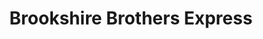 ---
title: "Brookshire Brothers Express"
url: /ganado/brookshire-brothers-express/
shop: Lebensmittel
---